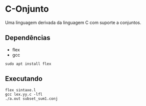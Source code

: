 # C-Onjunto
Uma linguagem derivada da linguagem C com suporte a conjuntos.

## Dependências

- flex
- gcc

```
sudo apt install flex
```

## Executando

```
flex sintaxe.l
gcc lex.yy.c -lfl
./a.out subset_sum1.conj
```

